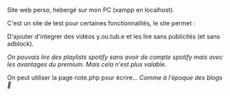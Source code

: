 Site web perso, hebergé sur mon PC (xampp en localhost).


C'est un site de test pour certaines fonctionnalités, le site permet :

D'ajouter d'integrer des vidéos y.ou.tub.e et les lire sans publicités (et sans adblock).

*On pouvais lire des playlists spotify sans avoir de compte spotify mais avec les avantages du premium. Mais cela n'est plus valable.*

On peut utiliser la page note.php pour écrire... *Comme à l'époque des blogs &#129300;*
